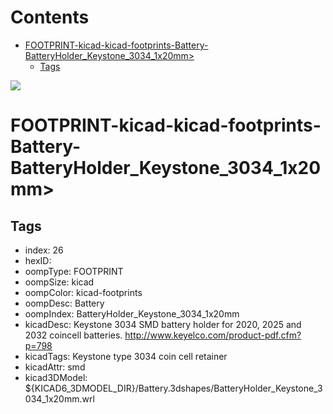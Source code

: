 



Contents
========

* [FOOTPRINT-kicad-kicad-footprints-Battery-BatteryHolder_Keystone_3034_1x20mm>](#footprint-kicad-kicad-footprints-battery-batteryholder_keystone_3034_1x20mm)
	* [Tags](#tags)
  
![][im]
# FOOTPRINT-kicad-kicad-footprints-Battery-BatteryHolder_Keystone_3034_1x20mm>

## Tags

- index: 26
- hexID: 
- oompType: FOOTPRINT
- oompSize: kicad
- oompColor: kicad-footprints
- oompDesc: Battery
- oompIndex: BatteryHolder_Keystone_3034_1x20mm
- kicadDesc: Keystone 3034 SMD battery holder for 2020, 2025 and 2032 coincell batteries. http://www.keyelco.com/product-pdf.cfm?p=798
- kicadTags: Keystone type 3034 coin cell retainer
- kicadAttr: smd
- kicad3DModel: ${KICAD6_3DMODEL_DIR}/Battery.3dshapes/BatteryHolder_Keystone_3034_1x20mm.wrl



[im]: image.png
